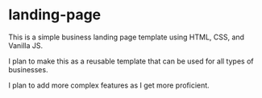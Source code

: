 # landing-page
This is a simple business landing page template using HTML, CSS, and Vanilla JS.   

I plan to make this as a reusable template that can be used for all types of businesses.  

I plan to add more complex features as I get more proficient.  